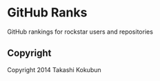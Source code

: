 # GitHub Ranks

GitHub rankings for rockstar users and repositories

## Copyright

Copyright 2014 Takashi Kokubun
